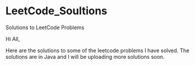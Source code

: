# LeetCode_Soultions
Solutions to LeetCode Problems

Hi All,

Here are the solutions to some of the leetcode problems I have solved.
The solutions are in Java and I will be uploading more solutions soon.
